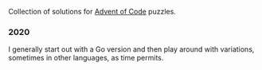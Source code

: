 Collection of solutions for [Advent of Code](https://adventofcode.com/) puzzles.

### 2020

I generally start out with a Go version and then play around with variations,
sometimes in other languages, as time permits.

